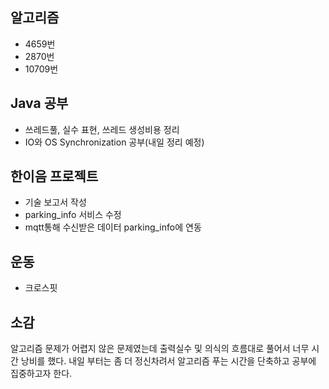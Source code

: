 ## 알고리즘
* 4659번
* 2870번
* 10709번

## Java 공부
* 쓰레드풀, 실수 표현, 쓰레드 생성비용 정리
* IO와 OS Synchronization 공부(내일 정리 예정)

## 한이음 프로젝트
* 기술 보고서 작성
* parking_info 서비스 수정
* mqtt통해 수신받은 데이터 parking_info에 연동

## 운동
* 크로스핏

## 소감
알고리즘 문제가 어렵지 않은 문제였는데 출력실수 및 의식의 흐름대로 풀어서 너무 시간 낭비를 했다. 내일 부터는 좀 더 정신차려서 알고리즘 푸는 시간을 단축하고 공부에 집중하고자 한다.